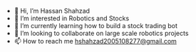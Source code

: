 - 👋 Hi, I’m Hassan Shahzad
- 👀 I’m interested in Robotics and Stocks
- 🌱 I’m currently learning how to build a stock trading bot
- 💞️ I’m looking to collaborate on large scale robotics projects
- 📫 How to reach me hshahzad2005108277@gmail.com

<!---
TheHassanShahzad/TheHassanShahzad is a ✨ special ✨ repository because its `README.md` (this file) appears on your GitHub profile.
You can click the Preview link to take a look at your changes.
--->
